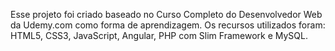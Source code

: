 Esse projeto foi criado baseado no Curso Completo do Desenvolvedor Web da Udemy.com como forma de aprendizagem.
Os recursos utilizados foram: HTML5, CSS3, JavaScript, Angular, PHP com Slim Framework e MySQL.
